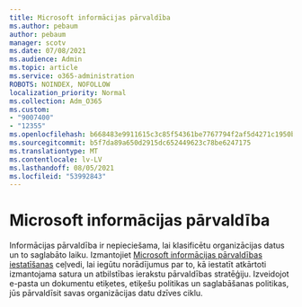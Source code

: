 ```yaml
---
title: Microsoft informācijas pārvaldība
ms.author: pebaum
author: pebaum
manager: scotv
ms.date: 07/08/2021
ms.audience: Admin
ms.topic: article
ms.service: o365-administration
ROBOTS: NOINDEX, NOFOLLOW
localization_priority: Normal
ms.collection: Adm_O365
ms.custom:
- "9007400"
- "12355"
ms.openlocfilehash: b668483e9911615c3c85f54361be7767794f2af5d4271c1950b01b401a2e2ef2
ms.sourcegitcommit: b5f7da89a650d2915dc652449623c78be6247175
ms.translationtype: MT
ms.contentlocale: lv-LV
ms.lasthandoff: 08/05/2021
ms.locfileid: "53992843"
---
```

# <a name="microsoft-information-governance"></a>Microsoft informācijas pārvaldība

Informācijas pārvaldība ir nepieciešama, lai klasificētu organizācijas datus un to saglabāto laiku. Izmantojiet [Microsoft informācijas pārvaldības iestatīšanas](https://admin.microsoft.com/AdminPortal/Home#/modernonboarding/migsetupguide) ceļvedi, lai iegūtu norādījumus par to, kā iestatīt atkārtoti izmantojama satura un atbilstības ierakstu pārvaldības stratēģiju. Izveidojot e-pasta un dokumentu etiķetes, etiķešu politikas un saglabāšanas politikas, jūs pārvaldīsit savas organizācijas datu dzīves ciklu.

